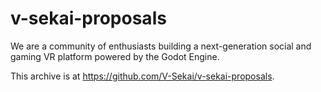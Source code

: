 # v-sekai-proposals

We are a community of enthusiasts building a next-generation social and gaming VR platform powered by the Godot Engine.

This archive is at https://github.com/V-Sekai/v-sekai-proposals.

